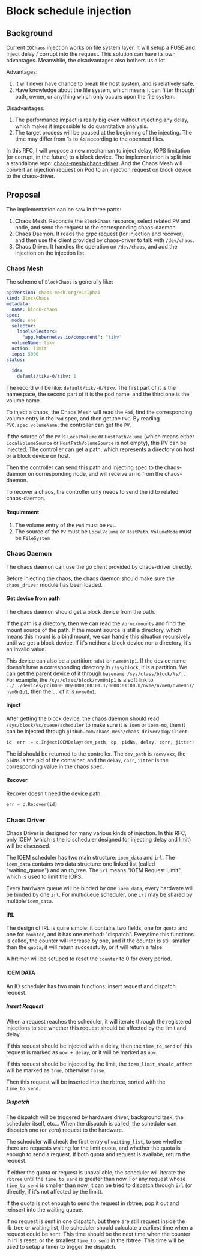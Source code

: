 # Block schedule injection

## Background

Current `IOChaos` injection works on file system layer. It will setup a FUSE and
inject delay / corrupt into the request. This solution can have its own
advantages. Meanwhile, the disadvantages also bothers us a lot.

Advantages:

1. It will never have chance to break the host system, and is relatively safe.
2. Have knowledge about the file system, which means it can filter through path,
   owner, or anything which only occurs upon the file system.

Disadvantages:

1. The performance impact is really big even without injecting any delay, which
   makes it impossible to do quantitative analysis.
2. The target process will be paused at the beginning of the injecting. The time
   may differ from 1s to 4s according to the openned files.

In this RFC, I will propose a new mechanism to inject delay, IOPS limitation (or
corrupt, in the future) to a block device. The implementation is split into a
standalone repo:
[chaos-mesh/chaos-driver](https://github.com/chaos-mesh/chaos-driver). And the
Chaos Mesh will convert an injection request on Pod to an injection request on
block device to the chaos-driver.

## Proposal

The implementation can be saw in three parts:

1. Chaos Mesh. Reconcile the `BlockChaos` resource, select related PV and node,
   and send the request to the corresponding chaos-daemon.
2. Chaos Daemon. It reads the grpc request (for injection and recover), and
   then use the client provided by chaos-driver to talk with `/dev/chaos`.
3. Chaos Driver. It handles the operation on `/dev/chaos`, and add the injection
   on the injection list.

### Chaos Mesh

The scheme of `BlockChaos` is generally like:

```yaml
apiVersion: chaos-mesh.org/v1alpha1
kind: BlockChaos
metadata:
  name: block-chaos
spec:
  mode: one
  selector:
    labelSelectors:
      "app.kubernetes.io/component": "tikv"
  volumeName: tikv
  action: limit
  iops: 5000
status:
  ...
  ids:
    default/tikv-0/tikv: 1
```

The record will be like: `default/tikv-0/tikv`. The first part of it is the
namespace, the second part of it is the pod name, and the third one is the
volume name.

To inject a chaos, the Chaos Mesh will read the `Pod`, find the corresponding
volume entry in the `Pod` spec, and then get the `PVC`. By reading
`PVC.spec.volumeName`, the controller can get the `PV`.

If the source of the `PV` is `LocalVolume` or `HostPathVolume` (which means
either `LocalVolumeSource` or `HostPathVolumeSource` is not empty), this PV can
be injected. The controller can get a path, which represents a directory on host
or a block device on host.

Then the controller can send this path and injecting spec to the chaos-daemon on
corresponding node, and will receive an id from the chaos-daemon.

To recover a chaos, the controller only needs to send the id to related
chaos-daemon.

#### Requirement

1. The volume entry of the `Pod` must be `PVC`.
2. The source of the `PV` must be `LocalVolume` or `HostPath`. `VolumeMode` must
   be `FileSystem`

### Chaos Daemon

The chaos daemon can use the go client provided by chaos-driver directly.

Before injecting the chaos, the chaos daemon should make sure the `chaos_driver`
module has been loaded.

#### Get device from path

The chaos daemon should get a block device from the path.

If the path is a directory, then we can read the `/proc/mounts` and find the
mount source of the path. If the mount source is still a directory, which means
this mount is a bind mount, we can handle this situation recursively until we
get a block device. If it's neither a block device nor a directory, it's an
invalid value.

This device can also be a partition: `sda1` or `nvme0n1p1`. If the device name
doesn't have a corresponding directory in `/sys/block`, it is a partition. We
can get the parent device of it through `basename /sys/class/block/%s/..`. For
example, the `/sys/class/block/nvm0n1p1` is a soft link to
`../../devices/pci0000:00/0000:00:01.1/0000:01:00.0/nvme/nvme0/nvme0n1/nvm0n1p1`,
then the `..` of it is `nvme0n1`.

#### Inject

After getting the block device, the chaos daemon should read
`/sys/block/%s/queue/scheduler` to make sure it is `ioem` or `ioem-mq`, then it
can be injected through `github.com/chaos-mesh/chaos-driver/pkg/client`:

```go
id, err := c.InjectIOEMDelay(dev_path, op, pidNs, delay, corr, jitter)
```

The id should be returned to the controller. The `dev_path` is `/dev/xxx`, the
`pidNs` is the pid of the container, and the `delay`, `corr`, `jitter` is the
corresponding value in the chaos spec.

#### Recover

Recover doesn't need the device path:

```go
err = c.Recover(id)
```

### Chaos Driver

Chaos Driver is designed for many various kinds of injection. In this RFC, only
IOEM (which is the io scheduler designed for injecting delay and limit) will be
discussed.

The IOEM scheduler has two main structure: `ioem_data` and `irl`. The
`ioem_data` contains two data structure: one linked list (called
"waiting_queue") and an rb_tree. The `irl` means "IOEM Request Limit", which is
used to limit the IOPS.

Every hardware queue will be binded by one `ioem_data`, every hardware will be
binded by one `irl`. For multiqueue scheduler, one `irl` may be shared by
multiple `ioem_data`.

#### IRL

The design of IRL is quire simple: it contains two fields, one for `quota` and
one for `counter`, and it has one method: "dispatch". Everytime this functions
is called, the counter will increase by one, and if the counter is still smaller
than the `quota`, it will return successfully, or it will return a false.

A hrtimer will be setuped to reset the `counter` to 0 for every period.

#### IOEM DATA

An IO scheduler has two main functions: insert request and dispatch request.

##### Insert Request

When a request reaches the scheduler, it will iterate through the registered
injections to see whether this request should be affected by the limit and
delay.

If this request should be injected with a delay, then the `time_to_send` of this
request is marked as `now + delay`, or it will be marked as `now`.

If  this request should be injected by the limit, the `ioem_limit_should_affect`
will be marked as `true`, otherwise `false`.

Then this request will be inserted into the rbtree, sorted with the
`time_to_send`.

##### Dispatch

The dispatch will be triggered by hardware driver, background task, the
scheduler itself, etc... When the dispatch is called, the scheduler can dispatch
one (or zero) request to the hardware.

The scheduler will check the first entry of `waiting_list`, to see whether there
are requests waiting for the limit quota, and whether the quota is enough to
send a request. If both quota and request is availabe, return the request.

If either the quota or request is unavailable, the scheduler will iterate the
`rbtree` until the `time_to_send` is greater than now. For any request whose
`time_to_send` is smaller than now, it can be tried to dispatch through `irl`
(or directly, if it's not affected by the limit).

If the quota is not enough to send the request in rbtree, pop it out and
reinsert into the waiting queue.

If no request is sent in one dispatch, but there are still request inside the
rb_tree or waiting list, the scheduler should calculate a earliest time when a
request could be sent. This time should be the next time when the counter in irl
is reset, or the smallest `time_to_send` in the rbtree. This time will be used
to setup a timer to trigger the dispatch.
